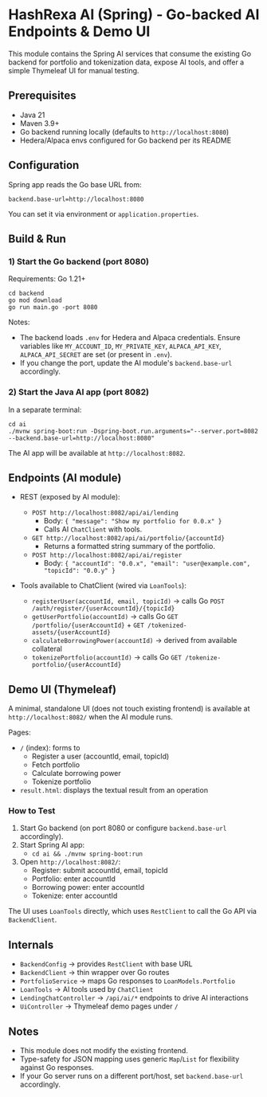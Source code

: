 # HashRexa AI (Spring) - Go-backed AI Endpoints & Demo UI

This module contains the Spring AI services that consume the existing Go backend for portfolio and tokenization data, expose AI tools, and offer a simple Thymeleaf UI for manual testing.

## Prerequisites
- Java 21
- Maven 3.9+
- Go backend running locally (defaults to `http://localhost:8080`)
- Hedera/Alpaca envs configured for Go backend per its README

## Configuration
Spring app reads the Go base URL from:

```
backend.base-url=http://localhost:8080
```

You can set it via environment or `application.properties`.

## Build & Run

### 1) Start the Go backend (port 8080)
Requirements: Go 1.21+

```
cd backend
go mod download
go run main.go -port 8080
```

Notes:
- The backend loads `.env` for Hedera and Alpaca credentials. Ensure variables like `MY_ACCOUNT_ID`, `MY_PRIVATE_KEY`, `ALPACA_API_KEY`, `ALPACA_API_SECRET` are set (or present in `.env`).
- If you change the port, update the AI module's `backend.base-url` accordingly.

### 2) Start the Java AI app (port 8082)
In a separate terminal:

```
cd ai
./mvnw spring-boot:run -Dspring-boot.run.arguments="--server.port=8082 --backend.base-url=http://localhost:8080"
```

The AI app will be available at `http://localhost:8082`.

## Endpoints (AI module)
- REST (exposed by AI module):
  - `POST http://localhost:8082/api/ai/lending`
    - Body: `{ "message": "Show my portfolio for 0.0.x" }`
    - Calls AI `ChatClient` with tools.
  - `GET http://localhost:8082/api/ai/portfolio/{accountId}`
    - Returns a formatted string summary of the portfolio.
  - `POST http://localhost:8082/api/ai/register`
    - Body: `{ "accountId": "0.0.x", "email": "user@example.com", "topicId": "0.0.y" }`

- Tools available to ChatClient (wired via `LoanTools`):
  - `registerUser(accountId, email, topicId)` → calls Go `POST /auth/register/{userAccountId}/{topicId}`
  - `getUserPortfolio(accountId)` → calls Go `GET /portfolio/{userAccountId}` + `GET /tokenized-assets/{userAccountId}`
  - `calculateBorrowingPower(accountId)` → derived from available collateral
  - `tokenizePortfolio(accountId)` → calls Go `GET /tokenize-portfolio/{userAccountId}`

## Demo UI (Thymeleaf)
A minimal, standalone UI (does not touch existing frontend) is available at `http://localhost:8082/` when the AI module runs.

Pages:
- `/` (index): forms to
  - Register a user (accountId, email, topicId)
  - Fetch portfolio
  - Calculate borrowing power
  - Tokenize portfolio
- `result.html`: displays the textual result from an operation

### How to Test
1) Start Go backend (on port 8080 or configure `backend.base-url` accordingly).
2) Start Spring AI app:
   - `cd ai && ./mvnw spring-boot:run`
3) Open `http://localhost:8082/`:
   - Register: submit accountId, email, topicId
   - Portfolio: enter accountId
   - Borrowing power: enter accountId
   - Tokenize: enter accountId

The UI uses `LoanTools` directly, which uses `RestClient` to call the Go API via `BackendClient`.

## Internals
- `BackendConfig` → provides `RestClient` with base URL
- `BackendClient` → thin wrapper over Go routes
- `PortfolioService` → maps Go responses to `LoanModels.Portfolio`
- `LoanTools` → AI tools used by `ChatClient`
- `LendingChatController` → `/api/ai/*` endpoints to drive AI interactions
- `UiController` → Thymeleaf demo pages under `/`

## Notes
- This module does not modify the existing frontend.
- Type-safety for JSON mapping uses generic `Map`/`List` for flexibility against Go responses.
- If your Go server runs on a different port/host, set `backend.base-url` accordingly.


